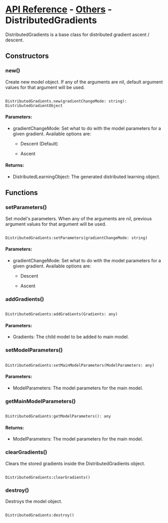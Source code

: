# [API Reference](../../API.md) - [Others](../Others.md) - DistributedGradients

DistributedGradients is a base class for distributed gradient ascent / descent.

## Constructors

### new()

Create new model object. If any of the arguments are nil, default argument values for that argument will be used.

```

DistributedGradients.new(gradientChangeMode: string): DistributedGradientObject

```

#### Parameters:

* gradientChangeMode: Set what to do with the model parameters for a given gradient. Available options are:

  * Descent (Default)

  * Ascent  

#### Returns:

* DistributedLearningObject: The generated distributed learning object.

## Functions

### setParameters()

Set model's parameters. When any of the arguments are nil, previous argument values for that argument will be used.

```

DistributedGradients:setParameters(gradientChangeMode: string)

```

#### Parameters:

* gradientChangeMode: Set what to do with the model parameters for a given gradient. Available options are:

  * Descent

  * Ascent  

### addGradients()

```

DistributedGradients:addGradients(Gradients: any)

```

#### Parameters:

* Gradients: The child model to be added to main model.

### setModelParameters()

```

DistributedGradients:setMainModelParameters(ModelParameters: any)

```

#### Parameters:

* ModelParameters: The model parameters for the main model.

### getMainModelParameters()

```

DistributedGradients:getModelParameters(): any

```

#### Returns:

* ModelParameters: The model parameters for the main model.

### clearGradients()

Clears the stored gradients inside the DistributedGradients object.

```

DistributedGradients:clearGradients()

```

### destroy()

Destroys the model object.

```

DistributedGradients:destroy()

```
